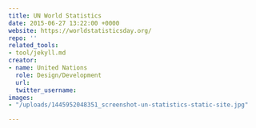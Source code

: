 ```yaml
---
title: UN World Statistics
date: 2015-06-27 13:22:00 +0000
website: https://worldstatisticsday.org/
repo: ''
related_tools:
- tool/jekyll.md
creator:
- name: United Nations
  role: Design/Development
  url: 
  twitter_username: 
images:
- "/uploads/1445952048351_screenshot-un-statistics-static-site.jpg"

---
```


